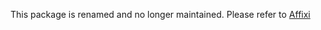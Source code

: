 This package is renamed and no longer maintained. Please refer to [Affixi](https://github.com/CanPacis/affixi)